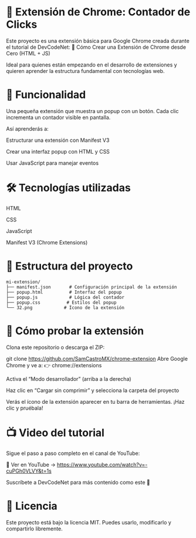 # 🧩 Extensión de Chrome: Contador de Clicks

Este proyecto es una extensión básica para Google Chrome creada durante el tutorial de DevCodeNet:
🎥 Cómo Crear una Extensión de Chrome desde Cero (HTML + JS)

Ideal para quienes están empezando en el desarrollo de extensiones y quieren aprender la estructura fundamental con tecnologías web.

# 🚀 Funcionalidad
Una pequeña extensión que muestra un popup con un botón. Cada clic incrementa un contador visible en pantalla.

Así aprenderás a:

Estructurar una extensión con Manifest V3

Crear una interfaz popup con HTML y CSS

Usar JavaScript para manejar eventos

# 🛠️ Tecnologías utilizadas
HTML

CSS

JavaScript

Manifest V3 (Chrome Extensions)

# 📁 Estructura del proyecto
```
mi-extension/
├── manifest.json       # Configuración principal de la extensión
├── popup.html          # Interfaz del popup
├── popup.js            # Lógica del contador
├── popup.css          # Estilos del popup
└── 32.png            # Ícono de la extensión
```
# 🧪 Cómo probar la extensión
Clona este repositorio o descarga el ZIP:

git clone https://github.com/SamCastroMX/chrome-extension
Abre Google Chrome y ve a:
👉 chrome://extensions

Activa el “Modo desarrollador” (arriba a la derecha)

Haz clic en “Cargar sin comprimir” y selecciona la carpeta del proyecto

Verás el ícono de la extensión aparecer en tu barra de herramientas. ¡Haz clic y pruébala!

# 📺 Video del tutorial
Sigue el paso a paso completo en el canal de YouTube:

🔗 Ver en YouTube → https://www.youtube.com/watch?v=-cuPGh0VLVY&t=1s


Suscríbete a DevCodeNet para más contenido como este 🙌

# 📄 Licencia
Este proyecto está bajo la licencia MIT. Puedes usarlo, modificarlo y compartirlo libremente.

